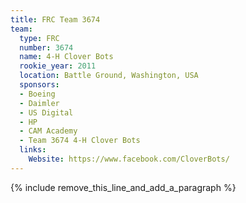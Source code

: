 ```yaml
---
title: FRC Team 3674
team:
  type: FRC
  number: 3674
  name: 4-H Clover Bots
  rookie_year: 2011
  location: Battle Ground, Washington, USA
  sponsors:
  - Boeing
  - Daimler
  - US Digital
  - HP
  - CAM Academy
  - Team 3674 4-H Clover Bots
  links:
    Website: https://www.facebook.com/CloverBots/
---
```


{% include remove_this_line_and_add_a_paragraph %}